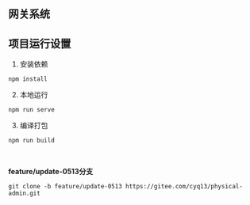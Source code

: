 ## 网关系统

## 项目运行设置

1. 安装依赖
```
npm install
```

2. 本地运行
```
npm run serve
```

3. 编译打包
```
npm run build
```

<br/>

**feature/update-0513分支**

```
git clone -b feature/update-0513 https://gitee.com/cyq13/physical-admin.git
```

